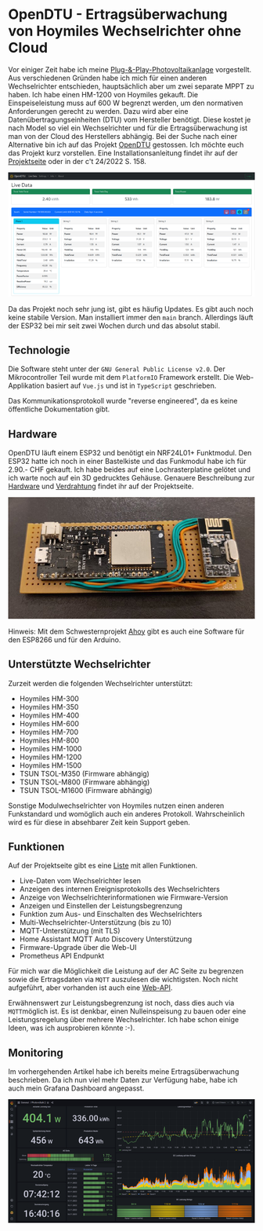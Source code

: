 # OpenDTU - Ertragsüberwachung von Hoymiles Wechselrichter ohne Cloud

Vor einiger Zeit habe ich meine [Plug-&-Play-Photovoltaikanlage](https://gnulinux.ch/plug-play-photovoltaikanlagen) vorgestellt. Aus verschiedenen Gründen habe ich mich für einen anderen Wechselrichter entschieden, hauptsächlich aber um zwei separate MPPT zu haben. Ich habe einen HM-1200 von Hoymiles gekauft. Die Einspeiseleistung muss auf 600 W begrenzt werden, um den normativen Anforderungen gerecht zu werden. Dazu wird aber eine Datenübertragungseinheiten (DTU) vom Hersteller benötigt. Diese kostet je nach Model so viel ein Wechselrichter und für die Ertragsüberwachung ist man von der Cloud des Herstellers abhängig. Bei der Suche nach einer Alternative bin ich auf das Projekt [OpenDTU](https://github.com/tbnobody/OpenDTU) gestossen. Ich möchte euch das Projekt kurz vorstellen. Eine Installationsanleitung findet ihr auf der [Projektseite](https://github.com/tbnobody/OpenDTU#flashing-and-starting-up) oder in der c't 24/2022 S. 158.

![](open_dtu.png)

Da das Projekt noch sehr jung ist, gibt es häufig Updates. Es gibt auch noch keine stabile Version. Man installiert immer den `main` branch. Allerdings läuft der ESP32 bei mir seit zwei Wochen durch und das absolut stabil.

## Technologie
Die Software steht unter der `GNU General Public License v2.0`. Der Mikrocontroller Teil wurde mit dem `PlatformIO` Framework erstellt. Die Web-Applikation basiert auf `Vue.js` und ist in `TypeScript` geschrieben.

Das Kommunikationsprotokoll wurde "reverse engineered", da es keine öffentliche Dokumentation gibt.

## Hardware
OpenDTU läuft einem ESP32 und benötigt ein NRF24L01+ Funktmodul. Den ESP32 hatte ich noch in einer Bastelkiste und das Funkmodul habe ich für 2.90.- CHF gekauft. Ich habe beides auf eine Lochrasterplatine gelötet und ich warte noch auf ein 3D gedrucktes Gehäuse. Genauere Beschreibung zur [Hardware](https://github.com/tbnobody/OpenDTU#hardware-you-need) und [Verdrahtung](https://github.com/tbnobody/OpenDTU#wiring-up) findet ihr auf der Projektseite.

![](esp32.jpg)

Hinweis: Mit dem Schwesternprojekt [Ahoy](https://github.com/lumapu/ahoy) gibt es auch eine Software für den ESP8266 und für den Arduino.

## Unterstützte Wechselrichter
Zurzeit werden die folgenden Wechselrichter unterstützt:

* Hoymiles HM-300
* Hoymiles HM-350
* Hoymiles HM-400
* Hoymiles HM-600
* Hoymiles HM-700
* Hoymiles HM-800
* Hoymiles HM-1000
* Hoymiles HM-1200
* Hoymiles HM-1500
* TSUN TSOL-M350 (Firmware abhängig)
* TSUN TSOL-M800 (Firmware abhängig)
* TSUN TSOL-M1600 (Firmware abhängig)

Sonstige Modulwechselrichter von Hoymiles nutzen einen anderen Funkstandard und womöglich auch ein anderes Protokoll. Wahrscheinlich wird es für diese in absehbarer Zeit kein Support geben.

## Funktionen
Auf der Projektseite gibt es eine [Liste](https://github.com/tbnobody/OpenDTU#features-for-end-users) mit allen Funktionen.

* Live-Daten vom Wechselrichter lesen
* Anzeigen des internen Ereignisprotokolls des Wechselrichters
* Anzeige von Wechselrichterinformationen wie Firmware-Version
* Anzeigen und Einstellen der Leistungsbegrenzung
* Funktion zum Aus- und Einschalten des Wechselrichters
* Multi-Wechselrichter-Unterstützung (bis zu 10)
* MQTT-Unterstützung (mit TLS)
* Home Assistant MQTT Auto Discovery Unterstützung
* Firmware-Upgrade über die Web-UI
* Prometheus API Endpunkt

Für mich war die Möglichkeit die Leistung auf der AC Seite zu begrenzen sowie die Ertragsdaten via `MQTT` auszulesen die wichtigsten. Noch nicht aufgeführt, aber vorhanden ist auch eine [Web-API](https://github.com/tbnobody/OpenDTU/blob/master/docs/Web-API.md). 

Erwähnenswert zur Leistungsbegrenzung ist noch, dass dies auch via `MQTT`möglich ist. Es ist denkbar, einen Nulleinspeisung zu bauen oder eine Leistungsregelung über mehrere Wechselrichter. Ich habe schon einige Ideen, was ich ausprobieren könnte :-). 

## Monitoring
Im vorhergehenden Artikel habe ich bereits meine Ertragsüberwachung beschrieben. Da ich nun viel mehr Daten zur Verfügung habe, habe ich auch mein Grafana Dashboard angepasst.

![](grafana.png)

